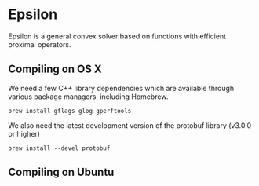 # Epsilon
Epsilon is a general convex solver based on functions with efficient proximal
operators.

Compiling on OS X
-----------------

We need a few C++ library dependencies which are available through various
package managers, including Homebrew.
```
brew install gflags glog gperftools
```
We also need the latest development version of the protobuf library (v3.0.0 or
higher)
```
brew install --devel protobuf
```

Compiling on Ubuntu
-------------------
